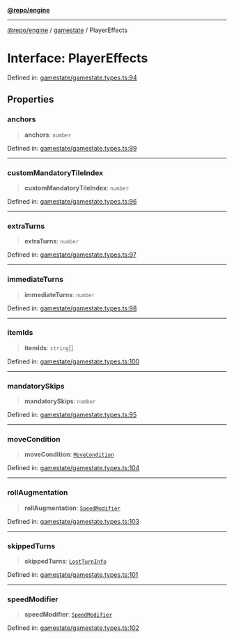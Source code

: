 [**@repo/engine**](../../README.md)

---

[@repo/engine](../../modules.md) / [gamestate](../README.md) / PlayerEffects

# Interface: PlayerEffects

Defined in: [gamestate/gamestate.types.ts:94](https://github.com/alexqguo/drinking-board-game-v3/blob/56df34968617deee505d881352afe56efb53b2a4/packages/engine/src/gamestate/gamestate.types.ts#L94)

## Properties

### anchors

> **anchors**: `number`

Defined in: [gamestate/gamestate.types.ts:99](https://github.com/alexqguo/drinking-board-game-v3/blob/56df34968617deee505d881352afe56efb53b2a4/packages/engine/src/gamestate/gamestate.types.ts#L99)

---

### customMandatoryTileIndex

> **customMandatoryTileIndex**: `number`

Defined in: [gamestate/gamestate.types.ts:96](https://github.com/alexqguo/drinking-board-game-v3/blob/56df34968617deee505d881352afe56efb53b2a4/packages/engine/src/gamestate/gamestate.types.ts#L96)

---

### extraTurns

> **extraTurns**: `number`

Defined in: [gamestate/gamestate.types.ts:97](https://github.com/alexqguo/drinking-board-game-v3/blob/56df34968617deee505d881352afe56efb53b2a4/packages/engine/src/gamestate/gamestate.types.ts#L97)

---

### immediateTurns

> **immediateTurns**: `number`

Defined in: [gamestate/gamestate.types.ts:98](https://github.com/alexqguo/drinking-board-game-v3/blob/56df34968617deee505d881352afe56efb53b2a4/packages/engine/src/gamestate/gamestate.types.ts#L98)

---

### itemIds

> **itemIds**: `string`[]

Defined in: [gamestate/gamestate.types.ts:100](https://github.com/alexqguo/drinking-board-game-v3/blob/56df34968617deee505d881352afe56efb53b2a4/packages/engine/src/gamestate/gamestate.types.ts#L100)

---

### mandatorySkips

> **mandatorySkips**: `number`

Defined in: [gamestate/gamestate.types.ts:95](https://github.com/alexqguo/drinking-board-game-v3/blob/56df34968617deee505d881352afe56efb53b2a4/packages/engine/src/gamestate/gamestate.types.ts#L95)

---

### moveCondition

> **moveCondition**: [`MoveCondition`](MoveCondition.md)

Defined in: [gamestate/gamestate.types.ts:104](https://github.com/alexqguo/drinking-board-game-v3/blob/56df34968617deee505d881352afe56efb53b2a4/packages/engine/src/gamestate/gamestate.types.ts#L104)

---

### rollAugmentation

> **rollAugmentation**: [`SpeedModifier`](SpeedModifier.md)

Defined in: [gamestate/gamestate.types.ts:103](https://github.com/alexqguo/drinking-board-game-v3/blob/56df34968617deee505d881352afe56efb53b2a4/packages/engine/src/gamestate/gamestate.types.ts#L103)

---

### skippedTurns

> **skippedTurns**: [`LostTurnInfo`](LostTurnInfo.md)

Defined in: [gamestate/gamestate.types.ts:101](https://github.com/alexqguo/drinking-board-game-v3/blob/56df34968617deee505d881352afe56efb53b2a4/packages/engine/src/gamestate/gamestate.types.ts#L101)

---

### speedModifier

> **speedModifier**: [`SpeedModifier`](SpeedModifier.md)

Defined in: [gamestate/gamestate.types.ts:102](https://github.com/alexqguo/drinking-board-game-v3/blob/56df34968617deee505d881352afe56efb53b2a4/packages/engine/src/gamestate/gamestate.types.ts#L102)
